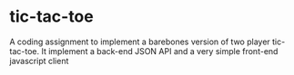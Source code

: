 # tic-tac-toe
A coding assignment to implement a barebones version of two player tic-tac-toe. It implement a back-end JSON API and a very simple front-end javascript client

